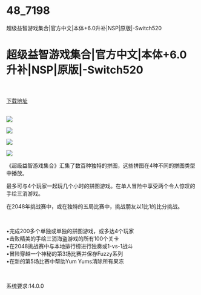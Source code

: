 # 48_7198
超级益智游戏集合|官方中文|本体+6.0升补|NSP|原版|-Switch520
# 超级益智游戏集合|官方中文|本体+6.0升补|NSP|原版|-Switch520
 <br/></br>
[下载地址](https://www.switch520.cc/article/7198 "下载地址")
<br/></br>

<p><strong><img src="https://www.switch520.cc/muke_img/upload_art_editor_20201107-1_8d2a878271b683bca8b3fecc87480dd6.jpg"></strong></p>
<p><strong><img src="https://www.switch520.cc/muke_img/upload_art_editor_20201107-1_c0f426206c692547ede8880a6fd48780.jpg"></strong></p>
<p><strong><img src="https://www.switch520.cc/muke_img/upload_art_editor_20201107-1_31c9747c14c74ef096bfe0aee74e8403.jpg"></strong></p>
<p><strong><img src="https://www.switch520.cc/muke_img/upload_art_editor_20201107-1_0ba3a87eada647c0ccb27002b54fff29.jpg"></strong></p>
<p>《超级益智游戏集合》汇集了数百种独特的拼图，这些拼图在4种不同的拼图类型中播放。</p>
<p>最多可与4个玩家一起玩几个小时的拼图游戏。在单人冒险中享受两个令人惊叹的手绘三消游戏。</p>
<p>在2048年挑战赛中，或在独特的五局比赛中，挑战朋友以1比1的比分挑战。</p>
<p>&nbsp;</p>
<p>•完成200多个单独或单独的拼图游戏，或多达4个玩家<br>
•击败精美的手绘三消海盗游戏的所有100个关卡<br>
•在2048挑战赛中与本地排行榜进行独奏或1-vs-1战斗<br>
•冒险穿越一个神秘的第3场比赛并保存Fuzzy系列<br>
•在新的第5场比赛中帮助Yum Yums清除所有果冻</p>
<p>&nbsp;</p>
<p>系统要求:14.0.0</p>



<p>&nbsp;</p>
